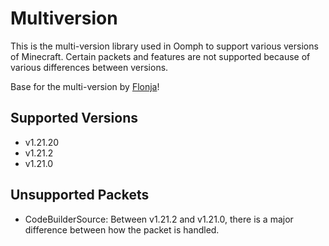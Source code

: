 # Multiversion
This is the multi-version library used in Oomph to support various versions of Minecraft. Certain packets and features are not supported because of various
differences between versions.

Base for the multi-version by [Flonja](https://www.github.com/Flonja/multiversion)!

## Supported Versions
- v1.21.20
- v1.21.2
- v1.21.0

## Unsupported Packets
- CodeBuilderSource: Between v1.21.2 and v1.21.0, there is a major difference between how the packet is handled.